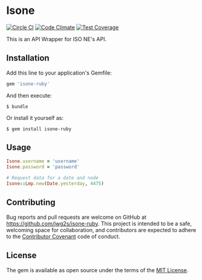 # Isone
[![Circle CI](https://circleci.com/gh/jwg2s/isone-ruby/tree/develop.svg?style=shield)](https://circleci.com/gh/jwg2s/isone-ruby/tree/develop)
[![Code Climate](https://codeclimate.com/github/jwg2s/isone-ruby/badges/gpa.svg)](https://codeclimate.com/github/jwg2s/isone-ruby)
[![Test Coverage](https://codeclimate.com/github/jwg2s/isone-ruby/badges/coverage.svg)](https://codeclimate.com/github/jwg2s/isone-ruby/coverage)

This is an API Wrapper for ISO NE's API.

## Installation

Add this line to your application's Gemfile:

```ruby
gem 'isone-ruby'
```

And then execute:

    $ bundle

Or install it yourself as:

    $ gem install isone-ruby

## Usage

```ruby
Isone.username = 'username'
Isone.password = 'password'

# Request data for a date and node
Isone::Lmp.new(Date.yesterday, 4475)
```

## Contributing

Bug reports and pull requests are welcome on GitHub at https://github.com/jwg2s/isone-ruby. This project is intended to be a safe, welcoming space for collaboration, and contributors are expected to adhere to the [Contributor Covenant](contributor-covenant.org) code of conduct.


## License

The gem is available as open source under the terms of the [MIT License](http://opensource.org/licenses/MIT).

